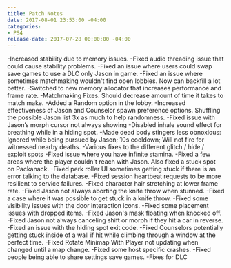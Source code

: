 ```yaml
---
title: Patch Notes
date: 2017-08-01 23:53:00 -04:00
categories:
- PS4
release-date: 2017-07-28 00:00:00 -04:00
---
```


-Increased stability due to memory issues.
-Fixed audio threading issue that could cause stability problems.
-Fixed an issue where users could swap save games to use a DLC only Jason in game.
-Fixed an issue where sometimes matchmaking wouldn't find open lobbies. Now can backfill a lot better.
-Switched to new memory allocator that increases performance and frame rate.
-Matchmaking Fixes. Should decrease amount of time it takes to match make.
-Added a Random option in the lobby.
-Increased effectiveness of Jason and Counselor spawn preference options. Shuffling the possible Jason list 3x as much to help randomness.
-Fixed issue with Jason’s morph cursor not always showing
-Disabled inhale sound effect for breathing while in a hiding spot.
-Made dead body stingers less obnoxious: Ignored while being pursued by Jason; 10s cooldown; Will not fire for witnessed nearby deaths.
-Various fixes to the different glitch / hide / exploit spots
-Fixed issue where you have infinite stamina.
-Fixed a few areas where the player couldn't reach with Jason. Also fixed a stuck spot on Packanack.
-Fixed perk roller UI sometimes getting stuck if there is an error talking to the database.
-Fixed session heartbeat requests to be more resilient to service failures.
-Fixed character hair stretching at lower frame rate.
-Fixed Jason not always aborting the knife throw when stunned.
-Fixed a case where it was possible to get stuck in a knife throw.
-Fixed some visibility issues with the door interaction icons.
-Fixed some placement issues with dropped items.
-Fixed Jason's mask floating when knocked off.
-Fixed Jason not always canceling shift or morph if they hit a car in reverse.
-Fixed an issue with the hiding spot exit code.
-Fixed Counselors potentially getting stuck inside of a wall if hit while climbing through a window at the perfect time.
-Fixed Rotate Minimap With Player not updating when changed until a map change.
-Fixed some host specific crashes.
-Fixed people being able to share settings save games.
-Fixes for DLC